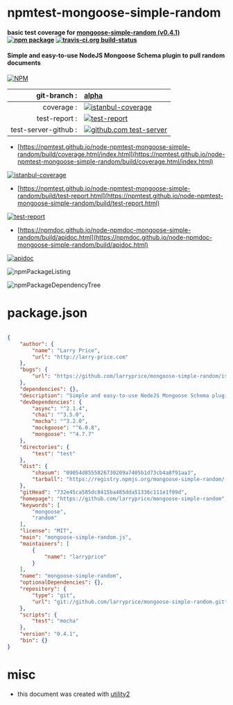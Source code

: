 # npmtest-mongoose-simple-random

#### basic test coverage for  [mongoose-simple-random (v0.4.1)](https://github.com/larryprice/mongoose-simple-random)  [![npm package](https://img.shields.io/npm/v/npmtest-mongoose-simple-random.svg?style=flat-square)](https://www.npmjs.org/package/npmtest-mongoose-simple-random) [![travis-ci.org build-status](https://api.travis-ci.org/npmtest/node-npmtest-mongoose-simple-random.svg)](https://travis-ci.org/npmtest/node-npmtest-mongoose-simple-random)

#### Simple and easy-to-use NodeJS Mongoose Schema plugin to pull random documents

[![NPM](https://nodei.co/npm/mongoose-simple-random.png?downloads=true&downloadRank=true&stars=true)](https://www.npmjs.com/package/mongoose-simple-random)

| git-branch : | [alpha](https://github.com/npmtest/node-npmtest-mongoose-simple-random/tree/alpha)|
|--:|:--|
| coverage : | [![istanbul-coverage](https://npmtest.github.io/node-npmtest-mongoose-simple-random/build/coverage.badge.svg)](https://npmtest.github.io/node-npmtest-mongoose-simple-random/build/coverage.html/index.html)|
| test-report : | [![test-report](https://npmtest.github.io/node-npmtest-mongoose-simple-random/build/test-report.badge.svg)](https://npmtest.github.io/node-npmtest-mongoose-simple-random/build/test-report.html)|
| test-server-github : | [![github.com test-server](https://npmtest.github.io/node-npmtest-mongoose-simple-random/GitHub-Mark-32px.png)](https://npmtest.github.io/node-npmtest-mongoose-simple-random/build/app/index.html) | | build-artifacts : | [![build-artifacts](https://npmtest.github.io/node-npmtest-mongoose-simple-random/glyphicons_144_folder_open.png)](https://github.com/npmtest/node-npmtest-mongoose-simple-random/tree/gh-pages/build)|

- [https://npmtest.github.io/node-npmtest-mongoose-simple-random/build/coverage.html/index.html](https://npmtest.github.io/node-npmtest-mongoose-simple-random/build/coverage.html/index.html)

[![istanbul-coverage](https://npmtest.github.io/node-npmtest-mongoose-simple-random/build/screenCapture.buildCi.browser.%252Ftmp%252Fbuild%252Fcoverage.lib.html.png)](https://npmtest.github.io/node-npmtest-mongoose-simple-random/build/coverage.html/index.html)

- [https://npmtest.github.io/node-npmtest-mongoose-simple-random/build/test-report.html](https://npmtest.github.io/node-npmtest-mongoose-simple-random/build/test-report.html)

[![test-report](https://npmtest.github.io/node-npmtest-mongoose-simple-random/build/screenCapture.buildCi.browser.%252Ftmp%252Fbuild%252Ftest-report.html.png)](https://npmtest.github.io/node-npmtest-mongoose-simple-random/build/test-report.html)

- [https://npmdoc.github.io/node-npmdoc-mongoose-simple-random/build/apidoc.html](https://npmdoc.github.io/node-npmdoc-mongoose-simple-random/build/apidoc.html)

[![apidoc](https://npmdoc.github.io/node-npmdoc-mongoose-simple-random/build/screenCapture.buildCi.browser.%252Ftmp%252Fbuild%252Fapidoc.html.png)](https://npmdoc.github.io/node-npmdoc-mongoose-simple-random/build/apidoc.html)

![npmPackageListing](https://npmtest.github.io/node-npmtest-mongoose-simple-random/build/screenCapture.npmPackageListing.svg)

![npmPackageDependencyTree](https://npmtest.github.io/node-npmtest-mongoose-simple-random/build/screenCapture.npmPackageDependencyTree.svg)



# package.json

```json

{
    "author": {
        "name": "Larry Price",
        "url": "http://larry-price.com"
    },
    "bugs": {
        "url": "https://github.com/larryprice/mongoose-simple-random/issues"
    },
    "dependencies": {},
    "description": "Simple and easy-to-use NodeJS Mongoose Schema plugin to pull random documents",
    "devDependencies": {
        "async": "^2.1.4",
        "chai": "^3.5.0",
        "mocha": "^3.2.0",
        "mockgoose": "^6.0.8",
        "mongoose": "^4.7.7"
    },
    "directories": {
        "test": "test"
    },
    "dist": {
        "shasum": "09054d8555826730209a7405b1d73cb4a8f91aa3",
        "tarball": "https://registry.npmjs.org/mongoose-simple-random/-/mongoose-simple-random-0.4.1.tgz"
    },
    "gitHead": "732e45ca585dc8415ba485dda51336c111e1f09d",
    "homepage": "https://github.com/larryprice/mongoose-simple-random",
    "keywords": [
        "mongoose",
        "random"
    ],
    "license": "MIT",
    "main": "mongoose-simple-random.js",
    "maintainers": [
        {
            "name": "larryprice"
        }
    ],
    "name": "mongoose-simple-random",
    "optionalDependencies": {},
    "repository": {
        "type": "git",
        "url": "git://github.com/larryprice/mongoose-simple-random.git"
    },
    "scripts": {
        "test": "mocha"
    },
    "version": "0.4.1",
    "bin": {}
}
```



# misc
- this document was created with [utility2](https://github.com/kaizhu256/node-utility2)
